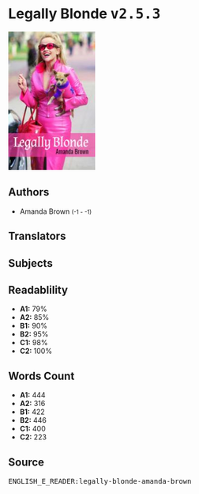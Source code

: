 # Legally Blonde <kbd>v2.5.3</kbd>

![](./cover.medium.jpg "")

## Authors


 - Amanda Brown <small>(-1 - -1)</small>

## Translators



## Subjects



## Readablility


 - **A1:** 79%
 - **A2:** 85%
 - **B1:** 90%
 - **B2:** 95%
 - **C1:** 98%
 - **C2:** 100%

## Words Count


 - **A1:** 444
 - **A2:** 316
 - **B1:** 422
 - **B2:** 446
 - **C1:** 400
 - **C2:** 223

## Source


<kbd>ENGLISH_E_READER:legally-blonde-amanda-brown</kbd>

